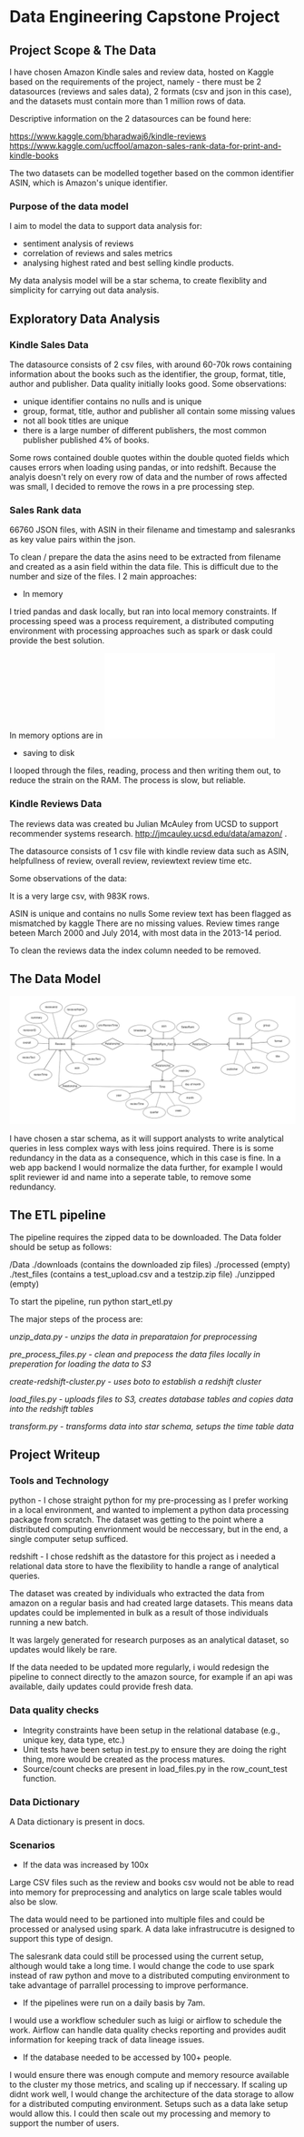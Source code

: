 # Data Engineering Capstone Project

## Project Scope & The Data

I have chosen Amazon Kindle sales and review data, hosted on Kaggle based on the requirements of the project, namely - there must be 2 datasources (reviews and sales data), 2 formats (csv and json in this case), and the datasets must contain more than 1 million rows of data. 

Descriptive information on the 2 datasources can be found here:

https://www.kaggle.com/bharadwaj6/kindle-reviews
https://www.kaggle.com/ucffool/amazon-sales-rank-data-for-print-and-kindle-books

The two datasets can be modelled together based on the common identifier ASIN, which is Amazon's unique identifier.

### Purpose of the data model

I aim to model the data to support data analysis for:

- sentiment analysis of reviews
- correlation of reviews and sales metrics
- analysing highest rated and best selling kindle products.

My data analysis model will be a star schema, to create flexiblity and simplicity for carrying out data analysis. 

## Exploratory Data Analysis

### Kindle Sales Data

The datasource consists of 2 csv files, with around 60-70k rows containing information about the books such as the identifier, the group, format, title, author and publisher. Data quality initially looks good. Some observations:

- unique identifier contains no nulls and is unique
- group, format, title, author and publisher all contain some missing values
- not all book titles are unique
- there is a large number of different publishers, the most common publisher published 4% of books.

Some rows contained double quotes within the double quoted fields which causes errors when loading using pandas, or into redshift. Because the analyis doesn't rely on every row of data and the number of rows affected was small, I decided to remove the rows in a pre processing step. 

### Sales Rank data 

66760 JSON files, with ASIN in their filename and timestamp and salesranks as key value pairs within the json.

To clean / prepare the data the asins need to be extracted from filename and created as a asin field within the data file.
This is difficult due to the number and size of the files. I 2 main approaches:

- In memory

I tried pandas and dask locally, but ran into local memory constraints. If processing speed was a process requirement, a distributed
computing environment with processing approaches such as spark or dask could provide the best solution.

In memory options are in ![](process_salesrank_notused.py)

- saving to disk

I looped through the files, reading, process and then writing them out, to reduce the strain on the RAM. The process is slow, but reliable.

### Kindle Reviews Data

The reviews data was created bu Julian McAuley from UCSD to support recommender systems research. http://jmcauley.ucsd.edu/data/amazon/ . 

The datasource consists of 1 csv file with kindle review data such as  ASIN, helpfullness of review, overall review, reviewtext review time etc.

Some observations of the data:

It is a very large csv, with 983K rows.

ASIN is unique and contains no nulls
Some review text has been flagged as mismatched by kaggle
There are no missing values.
Review times range beteen March 2000 and July 2014, with most data in the 2013-14 period.

To clean the reviews data the index column needed to be removed.

## The Data Model

![ERD](media/erd.png)

I have chosen a star schema, as it will support analysts to write analytical queries in less complex ways with less joins required. There is is some redundancy in the data as a consequence, which in this case is fine. In a web app backend I would 
normalize the data further, for example I would split reviewer id and name into a seperate table, to remove some redundancy.

## The ETL pipeline

The pipeline requires the zipped data to be downloaded. The Data folder should be setup as follows:

/Data
./downloads (contains the downloaded zip files)
./processed (empty)
./test_files (contains a test_upload.csv and a testzip.zip file)
./unzipped (empty)

To start the pipeline, run python start_etl.py

The major steps of the process are:

*unzip_data.py - unzips the data in preparataion for preprocessing*

*pre_process_files.py - clean and prepocess the data files locally in preperation for loading the data to S3*

*create-redshift-cluster.py - uses boto to establish a redshift cluster*

*load_files.py - uploads files to S3, creates database tables and copies data into the redshift tables*

*transform.py - transforms data into star schema, setups the time table data*

## Project Writeup

### Tools and Technology

python - I chose straight python for my pre-processing as I prefer working in a local environment, and wanted to implement a python data processing package from scratch. The dataset was getting to the point where a distributed computing envrionment would be neccessary, but in the end, a single computer setup sufficed. 

redshift - I chose redshift as the datastore for this project as i needed a relational data store to have the flexibility to handle a range of analytical queries.

The dataset was created by individuals who extracted the data from amazon on a regular basis and had created large datasets. This means data updates could be implemented in bulk as a result of those individuals running a new batch.

It was largely generated for research purposes as an analytical dataset, so updates would likely be rare.

If the data needed to be updated more regularly, i would redesign the pipeline to connect directly to the amazon source, for example if an api was available, daily updates could provide fresh data.

###  Data quality checks

- Integrity constraints have been setup in the relational database (e.g., unique key, data type, etc.)
- Unit tests have been setup in test.py to ensure they are doing the right thing, more would be created as the process matures.
- Source/count checks are present in load_files.py in the row_count_test function.

### Data Dictionary

A Data dictionary is present in docs.

### Scenarios

- If the data was increased by 100x

Large CSV files such as the review and books csv would not be able to read into memory for preprocessing and analytics on large scale tables would also be slow.

The data would need to be partioned into multiple files and could be processed or analysed using spark. A data lake infrastrucutre is designed to support this type of design. 

The salesrank data could still be processed using the current setup, although would take a long time. I would change the code to use spark instead of raw python and move to a distributed computing environment to take advantage of parrallel processing to improve performance.

- If the pipelines were run on a daily basis by 7am.

I would use a workflow scheduler such as luigi or airflow to schedule the work. Airflow can handle data quality checks reporting and provides audit information for keeping track of data lineage issues.

- If the database needed to be accessed by 100+ people.

I would ensure there was enough compute and memory resource available to the cluster my those metrics, and scaling up if neccessary. If scaling up didnt work well, I would change the architecture of the data storage to allow for a distributed computing environment. Setups such as a data lake setup would allow this. I could then scale out my processing and memory to support the number of users.